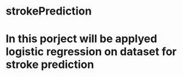 # strokePrediction
# In this porject will be applyed logistic regression on dataset for stroke prediction
